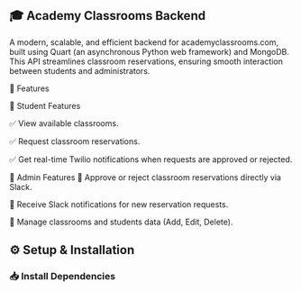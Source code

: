 ## 🎓 Academy Classrooms Backend
A modern, scalable, and efficient backend for academyclassrooms.com, built using Quart (an asynchronous Python web framework) and MongoDB. This API streamlines classroom reservations, ensuring smooth interaction between students and administrators.

🚀 Features

📌 Student Features

✅ View available classrooms.

✅ Request classroom reservations.

✅ Get real-time Twilio notifications when requests are approved or rejected.


🔑 Admin Features
🔹 Approve or reject classroom reservations directly via Slack.

🔹 Receive Slack notifications for new reservation requests.

🔹 Manage classrooms and students data (Add, Edit, Delete).


## ⚙️ Setup & Installation

### 📥 Install Dependencies

